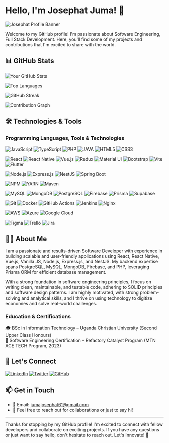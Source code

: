 # Hello, I'm Josephat Juma! 👋

![Josephat Profile Banner](https://github.com/user-attachments/assets/b7cc4245-d60a-4160-aee4-9815a3809722)

Welcome to my GitHub profile! I'm passionate about Software Engineering, Full Stack Development. Here, you'll find some of my projects and contributions that I'm excited to share with the world.

## 📊 GitHub Stats

![Your GitHub Stats](https://github-readme-stats.vercel.app/api?username=JosephatJuma&show_icons=true&theme=radical)

![Top Languages](https://github-readme-stats.vercel.app/api/top-langs/?username=JosephatJuma&layout=compact&theme=radical)

![GitHub Streak](https://streak-stats.demolab.com/?user=JosephatJuma&theme=radical)

![Contribution Graph](https://activity-graph.herokuapp.com/graph?username=JosephatJuma&theme=react-dark&hide_border=true&area=true)

## 🛠️ Technologies & Tools

### Programming Languages, Tools & Technologies
![JavaScript](https://img.shields.io/badge/-JavaScript-F7DF1E?style=flat-square&logo=javascript&logoColor=black)
![TypeScript](https://img.shields.io/badge/-TypeScript-3178C6?style=flat-square&logo=typescript&logoColor=white)
![PHP](https://img.shields.io/badge/-PHP-777BB4?style=flat-square&logo=php&logoColor=white)
![JAVA](https://img.shields.io/badge/-JAVA-777BB4?style=flat-square&logo=java&logoColor=white)
![HTML5](https://img.shields.io/badge/-HTML5-E34F26?style=flat-square&logo=html5&logoColor=white)
![CSS3](https://img.shields.io/badge/-CSS3-1572B6?style=flat-square&logo=css3&logoColor=white)

![React](https://img.shields.io/badge/-React-61DAFB?style=flat-square&logo=react&logoColor=black)
![React Native](https://img.shields.io/badge/-React_Native-61DAFB?style=flat-square&logo=react&logoColor=black)
![Vue.js](https://img.shields.io/badge/-Vue.js-4FC08D?style=flat-square&logo=vuedotjs&logoColor=white)
![Redux](https://img.shields.io/badge/-Redux-764ABC?style=flat-square&logo=redux&logoColor=white)
![Material UI](https://img.shields.io/badge/-Material_UI-0081CB?style=flat-square&logo=mui&logoColor=white)
![Bootstrap](https://img.shields.io/badge/-Bootstrap-7952B3?style=flat-square&logo=bootstrap&logoColor=white)
![Vite](https://img.shields.io/badge/-Vite-646CFF?style=flat-square&logo=vite&logoColor=white)
![Flutter](https://img.shields.io/badge/-Flutter-02569B?style=flat-square&logo=flutter&logoColor=white)

![Node.js](https://img.shields.io/badge/-Node.js-339933?style=flat-square&logo=nodedotjs&logoColor=white)
![Express.js](https://img.shields.io/badge/-Express.js-000000?style=flat-square&logo=express&logoColor=white)
![NestJS](https://img.shields.io/badge/-NestJS-E0234E?style=flat-square&logo=nestjs&logoColor=white)
![Spring Boot](https://img.shields.io/badge/-Spring_Boot-339933?style=flat-square&logo=spring-boot&logoColor=white)

![NPM](https://img.shields.io/badge/-NPM-F24E1E?style=flat-square&logo=npm&logoColor=white)
![YARN](https://img.shields.io/badge/-yarn-0052CC?style=flat-square&logo=yarn&logoColor=white)
![Maven](https://img.shields.io/badge/-maven-0052CC?style=flat-square&logo=maven&logoColor=white)

![MySQL](https://img.shields.io/badge/-MySQL-4479A1?style=flat-square&logo=mysql&logoColor=white)
![MongoDB](https://img.shields.io/badge/-MongoDB-47A248?style=flat-square&logo=mongodb&logoColor=white)
![PostgreSQL](https://img.shields.io/badge/-PostgreSQL-4169E1?style=flat-square&logo=postgresql&logoColor=white)
![Firebase](https://img.shields.io/badge/-Firebase-FFCA28?style=flat-square&logo=firebase&logoColor=black)
![Prisma](https://img.shields.io/badge/-Prisma-2D3748?style=flat-square&logo=prisma&logoColor=white)
![Supabase](https://img.shields.io/badge/-Supabase-3ECF8E?style=flat-square&logo=supabase&logoColor=white)

![Git](https://img.shields.io/badge/-Git-F05032?style=flat-square&logo=git&logoColor=white)
![Docker](https://img.shields.io/badge/-Docker-2496ED?style=flat-square&logo=docker&logoColor=white)
![GitHub Actions](https://img.shields.io/badge/-GitHub_Actions-2088FF?style=flat-square&logo=github-actions&logoColor=white)
![Jenkins](https://img.shields.io/badge/-Jenkins-D24939?style=flat-square&logo=jenkins&logoColor=white)
![Nginx](https://img.shields.io/badge/-Nginx-009639?style=flat-square&logo=nginx&logoColor=white)

![AWS](https://img.shields.io/badge/-AWS-232F3E?style=flat-square&logo=amazon-aws&logoColor=white)
![Azure](https://img.shields.io/badge/-Azure-0089D6?style=flat-square&logo=microsoft-azure&logoColor=white)
![Google Cloud](https://img.shields.io/badge/-Google_Cloud-4285F4?style=flat-square&logo=google-cloud&logoColor=white)

![Figma](https://img.shields.io/badge/-Figma-F24E1E?style=flat-square&logo=figma&logoColor=white)
![Trello](https://img.shields.io/badge/-Trello-0052CC?style=flat-square&logo=trello&logoColor=white)
![Jira](https://img.shields.io/badge/-Jira-0052CC?style=flat-square&logo=jira&logoColor=white)

## 👨‍💻 About Me
I am a passionate and results-driven Software Developer with experience in building scalable and user-friendly applications using React, React Native, Vue.js, Vanilla JS, Node.js, Express.js, and NestJS. My backend expertise spans PostgreSQL, MySQL, MongoDB, Firebase, and PHP, leveraging Prisma ORM for efficient database management.

With a strong foundation in software engineering principles, I focus on writing clean, maintainable, and testable code, adhering to SOLID principles and software design patterns. I am highly motivated, with strong problem-solving and analytical skills, and I thrive on using technology to digitize economies and solve real-world challenges.

### Education & Certifications
🎓 BSc in Information Technology – Uganda Christian University (Second Upper Class Honours)  
📜 Software Engineering Certification – Refactory Catalyst Program (MTN ACE TECH Program, 2023)

## 🤝 Let's Connect

[![LinkedIn](https://img.shields.io/badge/-LinkedIn-0A66C2?style=for-the-badge&logo=linkedin&logoColor=white)](https://www.linkedin.com/in/josephat-juma-79515521b/)
[![Twitter](https://img.shields.io/badge/-Twitter-1DA1F2?style=for-the-badge&logo=twitter&logoColor=white)](https://twitter.com/JuJosephat)
[![GitHub](https://img.shields.io/badge/-GitHub-181717?style=for-the-badge&logo=github&logoColor=white)](https://github.com/JosephatJuma)

## 📫 Get in Touch
- 📧 Email: jumajosephat61@gmail.com
- 💬 Feel free to reach out for collaborations or just to say hi!

---

Thanks for stopping by my GitHub profile! I'm excited to connect with fellow developers and collaborate on exciting projects. If you have any questions or just want to say hello, don't hesitate to reach out. Let's Innovate! 🚀
